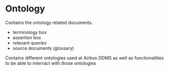 # Ontology

Contains the ontology related documents.
*  terminology box
*  assertion box
*  relevant queries
*  source documents (glossary)

Contains different ontologies used at Airbus DDMS as well as functionalities to be able to interract with those ontologies
